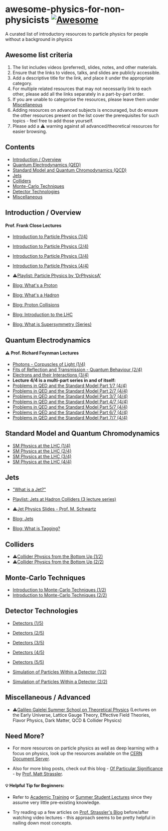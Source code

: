 # awesome-physics-for-non-physicists [![Awesome](https://cdn.rawgit.com/sindresorhus/awesome/d7305f38d29fed78fa85652e3a63e154dd8e8829/media/badge.svg)](https://github.com/sindresorhus/awesome)
A curated list of introductory resources to particle physics for people without a background in physics

## Awesome list criteria

1. The list includes videos (preferred), slides, notes, and other materials.
2. Ensure that the links to videos, talks, and slides are publicly accessible.
3. Add a descriptive title for the link, and place it under the appropriate category.
4. For multiple related resources that may not necessarily link to each other, please add all the links separately in a part-by-part order.
5. If you are unable to categorise the resources, please leave them under [Miscellaneous](#miscellaneous--advanced)
4. Adding resources on advanced subjects is encouraged, but do ensure the other resources present on the list cover the prerequisites for such topics - feel free to add those yourself.
5. Please add a :warning: warning against all advanced/theoretical resources for easier browsing.

## Contents
* [Introduction / Overview](#introduction--overview)
* [Quantum Electrodynamics (QED)](#quantum-electrodynamics)
* [Standard Model and Quantum Chromodynamics (QCD)](#standard-model-and-quantum-chromodynamics)
* [Jets](#jets)
* [Colliders](#colliders)
* [Monte-Carlo Techniques](#monte-carlo-techniques)
* [Detector Technologies](#detector-technologies)
* [Miscellaneous](#miscellaneous--advanced)

## Introduction / Overview
#### Prof. Frank Close Lectures
- [Introduction to Particle Physics (1/4)](https://www.youtube.com/watch?v=VKaycLuxhZ4)
- [Introduction to Particle Physics (2/4)](https://www.youtube.com/watch?v=YGn_hf5rddg)
- [Introduction to Particle Physics (3/4)](https://www.youtube.com/watch?v=QIvg_ZKh3i4)
- [Introduction to Particle Physics (4/4)](https://www.youtube.com/watch?v=SHZpFgXaJhs)

- :warning:[Playlist: Particle Physics by 'DrPhysicsA'](https://www.youtube.com/watch?v=d1zaw-KZX1o&list=PL93B3DDC89C085C1C)

- [Blog: What's a Proton](https://profmattstrassler.com/articles-and-posts/largehadroncolliderfaq/whats-a-proton-anyway/)
- [Blog: What's a Hadron](https://profmattstrassler.com/articles-and-posts/largehadroncolliderfaq/whats-a-hadron-as-in-large-hadron-collider/)
- [Blog: Proton Collisions](https://profmattstrassler.com/articles-and-posts/largehadroncolliderfaq/whats-a-proton-anyway/proton-collisions-vs-quarkgluonantiquark-mini-collisions/)
- [Blog: Introduction to the LHC](https://profmattstrassler.com/articles-and-posts/largehadroncolliderfaq/introduction-to-the-large-hadron-collider/)
- [Blog: What is Supersymmetry (Series)](https://profmattstrassler.com/articles-and-posts/some-speculative-theoretical-ideas-for-the-lhc/supersymmetry/supersymmetry-what-is-it/)

## Quantum Electrodynamics
#### :warning: Prof. Richard Feynman Lectures
- [Photons - Corpuscles of Light (1/4)](https://www.youtube.com/watch?v=eLQ2atfqk2c)
- [Fits of Reflection and Transmission - Quantum Behaviour (2/4)](https://www.youtube.com/watch?v=kMSgE62S6oo)
- [Electrons and their Interactions (3/4)](https://www.youtube.com/watch?v=jNNXD7fuE5E&t)
- **Lecture 4/4 is a multi-part series in and of itself:**
- [Problems in QED and the Standard Model Part 1/7 (4/4)](https://www.youtube.com/watch?v=8wAVtBqdCeo)
- [Problems in QED and the Standard Model Part 2/7 (4/4)](https://www.youtube.com/watch?v=HZopZzJ7fv4)
- [Problems in QED and the Standard Model Part 3/7 (4/4)](https://www.youtube.com/watch?v=9JOMl9y5Jqc)
- [Problems in QED and the Standard Model Part 4/7 (4/4)](https://www.youtube.com/watch?v=XutAnAAuc5g)
- [Problems in QED and the Standard Model Part 5/7 (4/4)](https://www.youtube.com/watch?v=f4EpzMOHENk)
- [Problems in QED and the Standard Model Part 6/7 (4/4)](https://www.youtube.com/watch?v=qmCnnxrd8_Y)
- [Problems in QED and the Standard Model Part 7/7 (4/4)](https://www.youtube.com/watch?v=x-Sf0UTSImw)

## Standard Model and Quantum Chromodynamics
- [SM Physics at the LHC (1/4)](http://cds.cern.ch/record/1564593?ln=en)
- [SM Physics at the LHC (2/4)](http://cds.cern.ch/record/1564906?ln=en)
- [SM Physics at the LHC (3/4)](http://cds.cern.ch/record/1564907?ln=en)
- [SM Physics at the LHC (4/4)](http://cds.cern.ch/record/1565883?ln=en)

## Jets
- ["What is a Jet?"](http://cds.cern.ch/record/1276292?ln=en)

- [Playlist: Jets at Hadron Colliders (3 lecture series)](https://indico.cern.ch/event/115078/)

- :warning:[Jet Physics Slides - Prof. M. Schwartz](http://users.physics.harvard.edu/~schwartz/talks/Cargese-Lecture2-Schwartz.pdf)
- [Blog: Jets](https://profmattstrassler.com/articles-and-posts/particle-physics-basics/the-known-apparently-elementary-particles/jets-the-manifestation-of-quarks-and-gluons/)
- [Blog: What is Tagging?](https://physics.stackexchange.com/questions/13447/what-does-tagging-mean-in-experimental-high-energy-physics)

## Colliders
- :warning:[Collider Physics from the Bottom Up (1/2)](https://www.youtube.com/watch?v=WecDyhrWg8U)
- :warning:[Collider Physics from the Bottom Up (2/2)](https://www.youtube.com/watch?v=U2Mf8kcWLOA)

## Monte-Carlo Techniques
- [Introduction to Monte-Carlo Techniques (1/2)](http://cds.cern.ch/record/2276330?ln=en)
- [Introduction to Monte-Carlo Techniques (2/2)](http://cds.cern.ch/record/2276454?ln=en)

## Detector Technologies
- [Detectors (1/5)](http://cds.cern.ch/record/2272037?ln=en)
- [Detectors (2/5)](http://cds.cern.ch/record/2272299?ln=en)
- [Detectors (3/5)](http://cds.cern.ch/record/2272391?ln=en)
- [Detectors (4/5)](http://cds.cern.ch/record/2272867?ln=en)
- [Detectors (5/5)](http://cds.cern.ch/record/2272994?ln=en)

- [Simulation of Particles Within a Detector (1/2)](http://cds.cern.ch/record/2199210?ln=en)
- [Simulation of Particles Within a Detector (2/2)](http://cds.cern.ch/record/2276428?ln=en)

## Miscellaneous / Advanced
- :warning:[Galileo Galelei Summer School on Theoretical Physics](http://webtheory.sns.it/ggilectures2016/program.html)
(Lectures on the Early Universe, Lattice Gauge Theory, Effective Field Theories, Flavor Physics, Dark Matter, QCD & Collider Physics)

## Need More?
* For more resources on particle physics as well as deep learning with a focus on physics, look up the resources available on the [CERN Document Server](http://cds.cern.ch/).

* Also for more blog posts, check out this blog - [Of Particular Significance](https://profmattstrassler.com/new-start-here/) - by [Prof. Matt Strassler](http://www.physics.rutgers.edu/~strassler/).

#### :bulb: Helpful Tip for Beginners: 
* Refer to [Academic Training](http://cds.cern.ch/collection/Academic%20Training%20Lectures?ln=en) or [Summer Student Lectures](http://cds.cern.ch/collection/Summer%20Student%20Lectures?ln=en) since they assume very little pre-existing knowledge.

* Try reading up a few articles on [Prof. Strassler's Blog](https://profmattstrassler.com/about/about-this-site-and-how-to-use-it/) before/after watching video lectures - this approach seems to be pretty helpful in nailing down most concepts.
